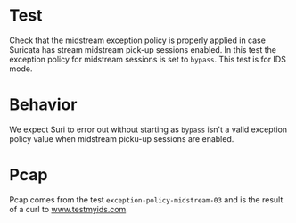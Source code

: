 # Test

Check that the midstream exception policy is properly applied in case Suricata
has stream midstream pick-up sessions enabled. In this test the exception policy
for midstream sessions is set to ``bypass``. This test is for IDS mode.

# Behavior

We expect Suri to error out without starting as ``bypass`` isn't a valid
exception policy value when midstream picku-up sessions are enabled.

# Pcap

Pcap comes from the test ``exception-policy-midstream-03`` and is the result of a
curl to www.testmyids.com.
